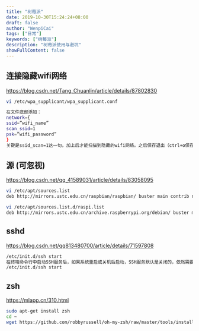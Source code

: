 ```yaml
---
title: "树莓派"
date: 2019-10-30T15:24:24+08:00
draft: false
author: "WenpiCai"
tags: ["日常"]
keywords: ["树莓派"]
description: "树莓派使用与避坑"
showFullContent: false
---
```


## 连接隐藏wifi网络

https://blog.csdn.net/Tang_Chuanlin/article/details/87802830

```sh
vi /etc/wpa_supplicant/wpa_supplicant.conf

在文件底部添加：
network={
ssid=”wifi_name”
scan_ssid=1
psk=”wifi_password”
}
关键是ssid_scan=1这一句，加上后才能扫描到隐藏的wifi网络。之后保存退出（ctrl+o保存，ctrl+x退出）nano编辑器，reboot重启即可。
```

## 源 (可忽视)

https://blog.csdn.net/qq_41589031/article/details/83058095

```sh
vi /etc/apt/sources.list
deb http://mirrors.ustc.edu.cn/raspbian/raspbian/ buster main contrib non-free rpi

vi /etc/apt/sources.list.d/raspi.list
deb http://mirrors.ustc.edu.cn/archive.raspberrypi.org/debian/ buster main
```

## sshd

https://blog.csdn.net/qq813480700/article/details/71597808

```sh
/etc/init.d/ssh start
在终端命令行中启动SSH服务后，如果系统重启或关机后启动，SSH服务默认是关闭的，依然需要手动启动，为了方便可以设置SSH服务开机自动启动，打开/etc/rc.local文件，在语句exit 0之前加入：
/etc/init.d/ssh start
```

## zsh

https://mlapp.cn/310.html

```sh
sudo apt-get install zsh
cd ~
wget https://github.com/robbyrussell/oh-my-zsh/raw/master/tools/install.sh -O - | sh
```

